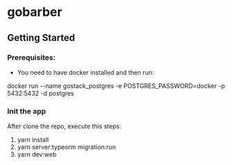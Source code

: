 # gobarber

## Getting Started

### Prerequisites:
- You need to have docker installed and then run: 

docker run --name gostack_postgres -e POSTGRES_PASSWORD=docker -p 5432:5432 -d postgres 

### Init the app
After clone the repo, execute this steps:
1. yarn install
2. yarn server:typeorm migration:run
3. yarn dev:web